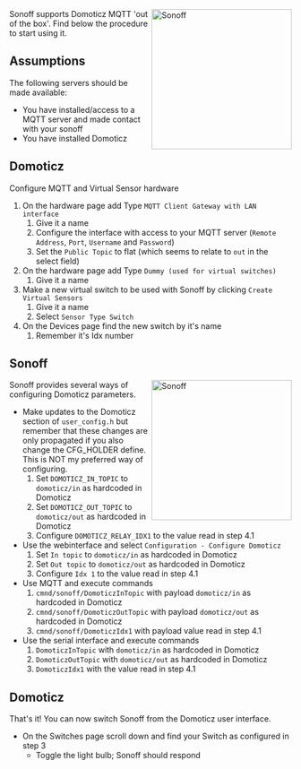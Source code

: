 <img alt="Sonoff" src="https://github.com/arendst/arendst.github.io/blob/master/media/domoticz2.jpg" width="250" align="right" /> 
Sonoff supports Domoticz MQTT 'out of the box'. Find below the procedure to start using it.

## Assumptions
The following servers should be made available:

- You have installed/access to a MQTT server and made contact with your sonoff
- You have installed Domoticz

## Domoticz
Configure MQTT and Virtual Sensor hardware

1. On the hardware page add Type ```MQTT Client Gateway with LAN interface```
    1. Give it a name
    2. Configure the interface with access to your MQTT server (```Remote Address```, ```Port```, ```Username``` and ```Password```)
    3. Set the ```Public Topic``` to flat (which seems to relate to ```out``` in the select field)
2. On the hardware page add Type ```Dummy (used for virtual switches)```
    1. Give it a name
3. Make a new virtual switch to be used with Sonoff by clicking ```Create Virtual Sensors```
    1. Give it a name
    2. Select ```Sensor Type Switch```
4. On the Devices page find the new switch by it's name
    1. Remember it's Idx number

## Sonoff
<img alt="Sonoff" src="https://github.com/arendst/arendst.github.io/blob/master/media/domoticz1.jpg" width="250" align="right" /> 
Sonoff provides several ways of configuring Domoticz parameters.

- Make updates to the Domoticz section of ```user_config.h``` but remember that these changes are only propagated if you also change the CFG_HOLDER define. This is NOT my preferred way of configuring.
    1. Set ```DOMOTICZ_IN_TOPIC``` to ```domoticz/in``` as hardcoded in Domoticz
    2. Set ```DOMOTICZ_OUT_TOPIC``` to ```domoticz/out``` as hardcoded in Domoticz
    3. Configure ```DOMOTICZ_RELAY_IDX1``` to the value read in step 4.1
- Use the webinterface and select ```Configuration - Configure Domoticz```
    1. Set ```In topic``` to ```domoticz/in``` as hardcoded in Domoticz
    2. Set ```Out topic``` to ```domoticz/out``` as hardcoded in Domoticz
    3. Configure ```Idx 1``` to the value read in step 4.1
- Use MQTT and execute commands
    1. ```cmnd/sonoff/DomoticzInTopic``` with payload ```domoticz/in``` as hardcoded in Domoticz
    2. ```cmnd/sonoff/DomoticzOutTopic``` with payload ```domoticz/out``` as hardcoded in Domoticz
    3. ```cmnd/sonoff/DomoticzIdx1``` with payload value read in step 4.1
- Use the serial interface and execute commands
    1. ```DomoticzInTopic``` with ```domoticz/in``` as hardcoded in Domoticz
    2. ```DomoticzOutTopic``` with ```domoticz/out``` as hardcoded in Domoticz
    3. ```DomoticzIdx1``` with the value read in step 4.1

## Domoticz    
That's it! You can now switch Sonoff from the Domoticz user interface.

- On the Switches page scroll down and find your Switch as configured in step 3
    - Toggle the light bulb; Sonoff should respond